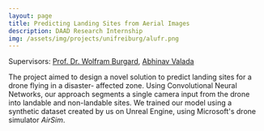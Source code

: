 ```yaml
---
layout: page
title: Predicting Landing Sites from Aerial Images
description: DAAD Research Internship
img: /assets/img/projects/unifreiburg/alufr.png
---
```


Supervisors: [Prof. Dr. Wolfram Burgard](http://www2.informatik.uni-freiburg.de/~burgard/), [Abhinav Valada](http://www2.informatik.uni-freiburg.de/~valada/)

The project aimed to design a novel solution to predict landing sites for a drone flying in a disaster- affected zone. Using Convolutional Neural Networks, our approach segments a single camera input from the drone into landable and non-landable sites. We trained our model using a synthetic dataset created by us on Unreal Engine, using Microsoft's drone simulator *AirSim*.
